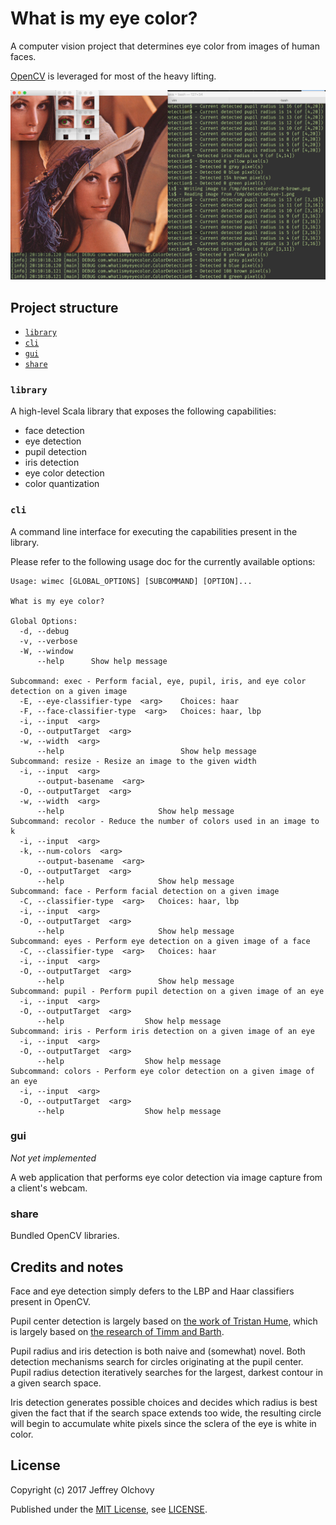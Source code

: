 # What is my eye color?
A computer vision project that determines eye color from images of human faces.

[OpenCV](https://opencv.org) is leveraged for most of the heavy lifting.

![Screenshot of CLI output when run against the 'Lena' image](screenshots/wimec-lena-output.png)

## Project structure

- [`library`](#library)
- [`cli`](#cli)
- [`gui`](#gui)
- [`share`](#share)

### `library`
A high-level Scala library that exposes the following capabilities:

- face detection
- eye detection
- pupil detection
- iris detection
- eye color detection
- color quantization

### `cli`
A command line interface for executing the capabilities present in the library.

Please refer to the following usage doc for the currently available options:
```
Usage: wimec [GLOBAL_OPTIONS] [SUBCOMMAND] [OPTION]...

What is my eye color?

Global Options:
  -d, --debug
  -v, --verbose
  -W, --window
      --help      Show help message

Subcommand: exec - Perform facial, eye, pupil, iris, and eye color detection on a given image
  -E, --eye-classifier-type  <arg>    Choices: haar
  -F, --face-classifier-type  <arg>   Choices: haar, lbp
  -i, --input  <arg>
  -O, --outputTarget  <arg>
  -w, --width  <arg>
      --help                          Show help message
Subcommand: resize - Resize an image to the given width
  -i, --input  <arg>
      --output-basename  <arg>
  -O, --outputTarget  <arg>
  -w, --width  <arg>
      --help                     Show help message
Subcommand: recolor - Reduce the number of colors used in an image to k
  -i, --input  <arg>
  -k, --num-colors  <arg>
      --output-basename  <arg>
  -O, --outputTarget  <arg>
      --help                     Show help message
Subcommand: face - Perform facial detection on a given image
  -C, --classifier-type  <arg>   Choices: haar, lbp
  -i, --input  <arg>
  -O, --outputTarget  <arg>
      --help                     Show help message
Subcommand: eyes - Perform eye detection on a given image of a face
  -C, --classifier-type  <arg>   Choices: haar
  -i, --input  <arg>
  -O, --outputTarget  <arg>
      --help                     Show help message
Subcommand: pupil - Perform pupil detection on a given image of an eye
  -i, --input  <arg>
  -O, --outputTarget  <arg>
      --help                  Show help message
Subcommand: iris - Perform iris detection on a given image of an eye
  -i, --input  <arg>
  -O, --outputTarget  <arg>
      --help                  Show help message
Subcommand: colors - Perform eye color detection on a given image of an eye
  -i, --input  <arg>
  -O, --outputTarget  <arg>
      --help                  Show help message
```

### gui
*Not yet implemented*

A web application that performs eye color detection via image capture from a client's webcam.

### share
Bundled OpenCV libraries.

## Credits and notes
Face and eye detection simply defers to the LBP and Haar classifiers present in OpenCV.

Pupil center detection is largely based on [the work of Tristan Hume](http://thume.ca/projects/2012/11/04/simple-accurate-eye-center-tracking-in-opencv/), which is largely based on [the research of Timm and Barth](http://www.inb.uni-luebeck.de/publikationen/pdfs/TiBa11b.pdf).

Pupil radius and iris detection is both naive and (somewhat) novel. Both detection mechanisms search for circles originating at the pupil center. Pupil radius detection iteratively searches for the largest, darkest contour in a given search space.

Iris detection generates possible choices and decides which radius is best given the fact that if the search space extends too wide, the resulting circle will begin to accumulate white pixels since the sclera of the eye is white in color.

## License
Copyright (c) 2017 Jeffrey Olchovy

Published under the [MIT License](https://opensource.org/licenses/MIT), see [LICENSE](LICENSE).
